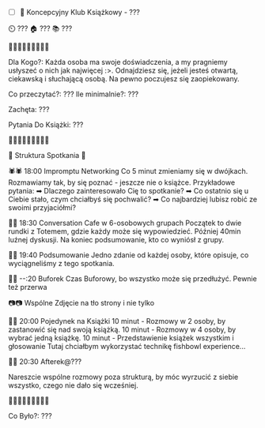 - [ ] 🥥 Koncepcyjny Klub Książkowy - ???

⏲️  ???
🏠 ???
📚 ???

🥥🥥🥥🥥🥥🥥🥥🥥🥥

Dla Kogo?:
Każda osoba ma swoje doświadczenia, a my pragniemy usłyszeć o nich jak najwięcej :>.
Odnajdziesz się, jeżeli jesteś otwartą, ciekawską i słuchającą osobą.
Na pewno poczujesz się zaopiekowany.

Co przeczytać?:
???
Ile minimalnie?: 
???

Zachęta:
???

Pytania Do Książki:
???

🥥🥥🥥🥥🥥🥥🥥🥥🥥

🏹 Struktura Spotkania 🏹

🕷️🕷️ 18:00 Impromptu Networking
Co 5 minut zmieniamy się w dwójkach.
Rozmawiamy tak, by się poznać - jeszcze nie o książce.
Przykładowe pytania:
➡ Dlaczego zainteresowało Cię to spotkanie?
➡ Co ostatnio się u Ciebie stało, czym chciałbyś się pochwalić?
➡ Co najbardziej lubisz robić ze swoimi przyjaciółmi?

🏓🏓 18:30 Conversation Cafe w 6-osobowych grupach
Początek to dwie rundki z Totemem, gdzie każdy może się wypowiedzieć.
Później 40min luźnej dyskusji.
Na koniec podsumowanie, kto co wyniósł z grupy.

🎣🎣 19:40 Podsumowanie
Jedno zdanie od każdej osoby, które opisuje, co wyciągneliśmy z tego spotkania.

🦬🦬 --:20 Buforek
Czas Buforowy, bo wszystko może się przedłużyć.
Pewnie też przerwa

📷📷 Wspólne Zdjęcie na tło strony i nie tylko

🥊🥊 20:00 Pojedynek na Książki
10 minut - Rozmowy w 2 osoby, by zastanowić się nad swoją książką.
10 minut - Rozmowy w 4 osoby, by wybrać jedną książkę.
10 minut - Przedstawienie książek wszystkim i głosowanie
Tutaj chciałbym wykorzystać technikę fishbowl experience...

🎉🎉 20:30 Afterek@???

Nareszcie wspólne rozmowy poza strukturą,
by móc wyrzucić z siebie wszystko, czego nie dało się wcześniej.

🥥🥥🥥🥥🥥🥥🥥🥥🥥

Co Było?:
???
